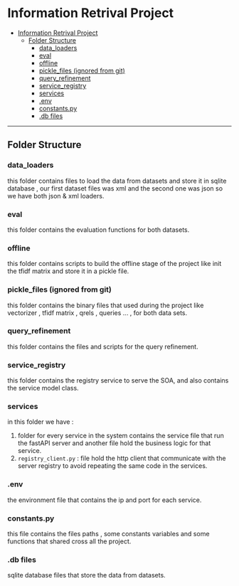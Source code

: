 # Information Retrival Project

<!-- TOC -->
* [Information Retrival Project](#information-retrival-project)
  * [Folder Structure](#folder-structure)
    * [data_loaders](#data_loaders)
    * [eval](#eval)
    * [offline](#offline-)
    * [pickle_files (ignored from git)](#pickle_files-ignored-from-git)
    * [query_refinement](#query_refinement)
    * [service_registry](#service_registry-)
    * [services](#services)
    * [.env](#env)
    * [constants.py](#constantspy)
    * [.db files](#db-files)
<!-- TOC -->

---
## Folder Structure

### data_loaders
this folder contains files to load the data from datasets and store it in sqlite database , our first dataset files was xml and the second one was json so we have both json & xml loaders.

### eval
this folder contains the evaluation functions for both datasets.

### offline 
this folder contains scripts to build the offline stage of the project like init the tfidf matrix and store it in a pickle file.

### pickle_files (ignored from git)
this folder contains the binary files that used during the project like vectorizer , tfidf matrix , qrels , queries ... , for both data sets.

### query_refinement
this folder contains the files and scripts for the query refinement.

### service_registry 
this folder contains the registry service to serve the SOA, and also contains the service model class.

### services
in this folder we have : 
1. folder for every service in the system contains the service file that run the fastAPI server and another file hold the business logic for that service.
2. `registry_client.py` : file hold the http client that communicate with the server registry to avoid repeating the same code in the services.

### .env
the environment file that contains the ip and port for each service.

### constants.py
this file contains the files paths , some constants variables and some functions that shared cross all the project.

### .db files
sqlite database files that store the data from datasets.
